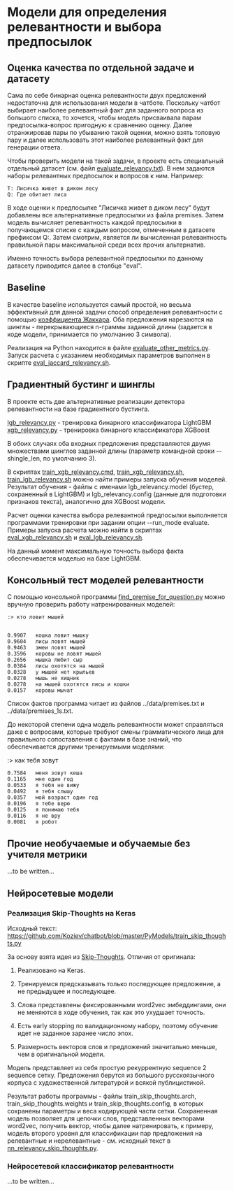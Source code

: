 # Модели для определения релевантности и выбора предпосылок

## Оценка качества по отдельной задаче и датасету

Сама по себе бинарная оценка релевантности двух предложений недостаточна
для использования модели в чатботе. Поскольку чатбот выбирает наиболее
релевантный факт для заданного вопроса из большого списка, то хочется,
чтобы модель присваивала парам предпосылка-вопрос пригодную к сравнению
оценку. Далее отранжировав пары по убыванию такой оценки, можно взять
топовую пару и далее использовать этот наиболее релевантный факт для
генерации ответа.

Чтобы проверить модели на такой задачи, в проекте есть специальный отдельный
датасет (см. файл [evaluate_relevancy.txt](https://github.com/Koziev/chatbot/blob/master/data/evaluate_relevancy.txt)).
В нем задаются наборы релевантных предпосылок и вопросов к ним. Например:

```
T: Лисичка живет в диком лесу
Q: Где обитает лиса
```

В ходе оценки к предпосылке "Лисичка живет в диком лесу" будут добавлены
все альтернативные предпосылки из файла premises. Затем модель вычисляет
релевантность каждой предпосылки в получающемся списке с каждым вопросом,
отмеченным в датасете префиксом Q:. Затем смотрим, является ли вычисленная
релевантность правильной пары максимальной среди всех прочих альтернатив.

Именно точность выбора релевантной предпосылки по данному датасету приводится
далее в столбце "eval".

## Baseline

В качестве baseline используется самый простой, но весьма эффективный для
данной задачи способ определения релевантности с помощью [коэффициента Жаккара](https://ru.wikipedia.org/wiki/%D0%9A%D0%BE%D1%8D%D1%84%D1%84%D0%B8%D1%86%D0%B8%D0%B5%D0%BD%D1%82_%D0%96%D0%B0%D0%BA%D0%BA%D0%B0%D1%80%D0%B0).
Оба предложения нарезаются на шинглы - перекрывающиеся n-граммы заданной длины (задается
в коде модели, принимается по умолчанию 3 символа).

Реализация на Python находится в файле [evaluate_other_metrics.py](https://github.com/Koziev/chatbot/blob/master/PyModels/evaluate_other_metrics.py). Запуск
расчета с указанием необходимых параметров выполнен в скрипте [eval_jaccard_relevancy.sh](https://github.com/Koziev/chatbot/blob/master/scripts/eval_jaccard_relevancy.sh).

## Градиентный бустинг и шинглы

В проекте есть две альтернативные реализации детектора релевантности на
базе градиентного бустинга.

[lgb_relevancy.py](https://github.com/Koziev/chatbot/blob/master/PyModels/lgb_relevancy.py) - тренировка бинарного классификатора LightGBM
[xgb_relevancy.py](https://github.com/Koziev/chatbot/blob/master/PyModels/xgb_relevancy.py) - тренировка бинарного классификатора XGBoost

В обоих случаях оба входных предложения представляются двумя множествами
шинглов заданной длины (параметр командной сроки --shingle_len, по умолчанию 3).

В скриптах [train_xgb_relevancy.cmd](https://github.com/Koziev/chatbot/blob/master/scripts/train_xgb_relevancy.cmd),
[train_xgb_relevancy.sh](https://github.com/Koziev/chatbot/blob/master/scripts/train_xgb_relevancy.sh), [train_lgb_relevancy.sh](https://github.com/Koziev/chatbot/blob/master/scripts/train_lgb_relevancy.sh)
можно найти примеры запуска обучения моделей. Результат обучения - файлы с именами 
lgb_relevancy.model (бустер, сохраненный в LightGBM) и lgb_relevancy.config (данные для
подготовки признаков текста), аналогично для XGBoost модели.

Расчет оценки качества выбора релевантной предпосылки выполняется программами
тренировки при задании опции --run_mode evaluate. Примеры запуска расчета
можно найти в скриптах [eval_xgb_relevancy.sh](https://github.com/Koziev/chatbot/blob/master/scripts/eval_xgb_relevancy.sh)
и [eval_lgb_relevancy.sh](https://github.com/Koziev/chatbot/blob/master/scripts/eval_lgb_relevancy.sh).

На данный момент максимальную точность выбора факта обеспечивается моделью на базе LightGBM.

## Консольный тест моделей релевантности

С помощью консольной программы [find_premise_for_question.py](https://github.com/Koziev/chatbot/blob/master/PyModels/find_premise_for_question.py)
можно вручную проверить работу натренированных моделей:

```
:> кто ловит мышей


0.9907   кошка ловит мышку
0.9604   лисы ловят мышей
0.9463   змеи ловят мышей
0.3596   коровы не ловят мышей
0.2656   мышка любит сыр
0.0384   лисы охотятся на мышей
0.0328   у мышей нет крыльев
0.0278   мышь не хищник
0.0278   на мышей охотятся лисы и кошки
0.0157   коровы мычат
```

Список фактов программа читает из файлов ../data/premises.txt и ../data/premises_1s.txt.

До некоторой степени одна модель релевантности может справляться даже
с вопросами, которые требуют смены грамматического лица для правильного
сопоставления с фактами в базе знаний, что обеспечивается другими
тренируемыми моделями:

:> как тебя зовут

```
0.7584   меня зовут кеша
0.1165   мне один год
0.0533   я тебя не вижу
0.0492   я тебя слышу
0.0357   мой возраст один год
0.0196   я тебе верю
0.0125   я понимаю тебя
0.0116   я не вру
0.0081   я робот
```


## Прочие необучаемые и обучаемые без учителя метрики

...to be written...


## Нейросетевые модели

### Реализация Skip-Thoughts на Keras

Исходный текст: https://github.com/Koziev/chatbot/blob/master/PyModels/train_skip_thoughts.py

За основу взята идея из [Skip-Thoughts](https://github.com/ryankiros/skip-thoughts).
Отличия от оригинала:

1) Реализовано на Keras.

2) Тренируемся предсказывать только последующее предложение, а не предыдущее и последующее.

3) Слова представлены фиксированными word2vec эмбеддингами, они не меняются в ходе обучения,
так как это ухудшает точность.

4) Есть early stopping по валидационному набору, поэтому обучение идет не заданное
заранее число эпох.

5) Размерность векторов слов и предложений значитально меньше, чем в оригинальной модели.

Модель представляет из себя простую рекуррентную sequence 2 sequence сетку. Предложения
берутся из большого русскоязычного корпуса с художественной литературой и всякой публицистикой.

Результат работы программы - файлы train_skip_thoughts.arch, train_skip_thoughts.weights
и train_skip_thoughts.config, в которых сохранены параметры и веса кодирующей
части сетки. Сохраненная модель позволяет для цепочки слов, представленных
векторами word2vec, получить вектор, чтобы далее натренировать, к примеру,
модель второго уровня для классификации пар предложения на релевантные и нерелевантные - см.
исходный текст в [nn_relevancy_skip_thoughts.py](https://github.com/Koziev/chatbot/blob/master/PyModels/nn_relevancy_skip_thoughts.py).

### Нейросетевой классификатор релевантности

...to be written...


